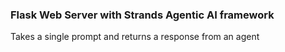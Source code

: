 ### Flask Web Server with Strands Agentic AI framework
Takes a single prompt and returns a response from an agent